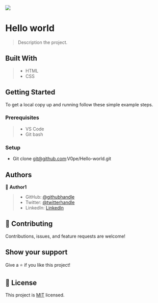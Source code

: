 ![](https://img.shields.io/badge/Microverse-blueviolet)

# Hello world

> Description the project.


## Built With

>- HTML
>- CSS


## Getting Started

To get a local copy up and running follow these simple example steps.

### Prerequisites
>- VS Code
>- Git bash

### Setup
- Git clone
  git@github.com:V0pe/Hello-world.git

## Authors

👤 **Author1**

>- GitHub: [@githubhandle](https://github.com/V0pe)
>- Twitter: [@twitterhandle](https://twitter.com/de_vope)
>- LinkedIn: [LinkedIn](https://linkedin.com/in/arany_de)


## 🤝 Contributing

Contributions, issues, and feature requests are welcome!


## Show your support

Give a ⭐️ if you like this project!


## 📝 License

This project is [MIT](./MIT.md) licensed.
